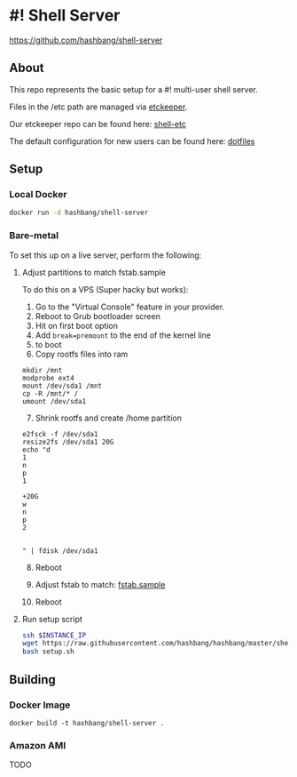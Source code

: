 # #! Shell Server #

<https://github.com/hashbang/shell-server>

## About ##

This repo represents the basic setup for a #! multi-user shell server.

Files in the /etc path are managed via [etckeeper](http://etckeeper.branchable.com/).

Our etckeeper repo can be found here: [shell-etc](https://github.com/hashbang/shell-etc)

The default configuration for new users can be found here: [dotfiles](https://github.com/hashbang/dotfiles)

## Setup ##

### Local Docker ###

```bash
docker run -d hashbang/shell-server
```

### Bare-metal ###

To set this up on a live server, perform the following:

1. Adjust partitions to match fstab.sample

    To do this on a VPS (Super hacky but works):
    
    1. Go to the "Virtual Console" feature in your provider.
    2. Reboot to Grub bootloader screen
    3. Hit <Enter> on first boot option
    4. Add ```break=premount``` to the end of the kernel line
    5. <Ctrl-X> to boot
    6. Copy rootfs files into ram
      ```
      mkdir /mnt
      modprobe ext4
      mount /dev/sda1 /mnt
      cp -R /mnt/* /
      umount /dev/sda1
      ```
    7. Shrink rootfs and create /home partition
      ```
      e2fsck -f /dev/sda1
      resize2fs /dev/sda1 20G
      echo "d
      1
      n
      p
      1

      +20G
      w
      n
      p
      2


      " | fdisk /dev/sda1
      ```
    8. Reboot

    9. Adjust fstab to match: [fstab.sample](https://raw.githubusercontent.com/hashbang/shell-server/master/fstab.sample)

    10. Reboot

2. Run setup script

    ```bash
    ssh $INSTANCE_IP
    wget https://raw.githubusercontent.com/hashbang/hashbang/master/shellbox/setup.sh
    bash setup.sh
    ```

## Building ##

### Docker Image ###

```
docker build -t hashbang/shell-server .
```

### Amazon AMI ###

TODO
